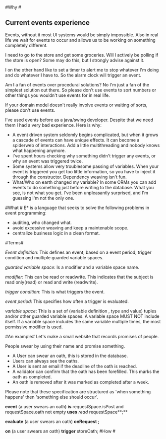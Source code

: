 #Why #
## Current events experience ##
Events, without it most UI systems would be simply impossible. Also in real life we wait for events to occur and allows us to be working on something completely different. 

I need to go to the store and get some groceries. Will I actively be polling if the store is open? Some may do this, but I strongly advise against it. 

I on the other hand like to set a timer to alert me to stop whatever I'm doing and do whatever I have to.
So the alarm clock will trigger an event.

Am I a fan of events over procedural solutions?
No I'm just a fan of the simplest solution out there. So please don't use events to sort numbers or other things you wouldn't use events for in real life.

If your domain model doesn't really involve events or waiting of sorts, please don't use events.

I've used events before as a java/swing developer.
Despite that we need them I had a very bad experience. Here is why: 

- A event driven system seldomly begins complicated, but when it grows a cascade of events can have unique effects. It can become a spiderweb of interactions. Add a little multithreading and nobody knows what happening anymore. 
-  I've spent hours checking why something didn't trigger any events, or why an event was triggered twice.
-  Some systems allow very troublesome passing of variables. When your event is triggered you get too little information, so you have to inject it through the constructor. Dependency weaving isn't fun. 
-  What/Who on earth changed my variable? In some ORMs you can add events to do something just before writing to the database. What you see, is not what you get. I've been unpleasantly surprised, and I'm guessing I'm not the only one.

#What #
E* is a language that seeks to solve the following problems in event programming:

- auditing, who changed what.
- avoid excessive weaving and keep a maintenable scope.
- centralize business logic in a clean format.

#Terms#

*Event definition*: This defines an event, based on a event period, trigger condition and multiple guarded variable spaces. 

*guarded variable space*: Is a modifier and a variable space name.

*modifier*: This can be read or readwrite. This indicates that the subject is read only(read) or read and write (readwrite).

*trigger condition*: This is what triggers the event.

*event period*: This specifies how often a trigger is evaluated. 

*variable space*: This is a set of (variable definition , type and value) tuples and/or other guarded variable spaces. A variable space MUST NOT include itself. If a variable space includes the same variable multiple times, the most permissive modifier is used.  

#An example#
Let's make a small website that records promises of people. 

People swear by using their name and promise something. 


- A User can swear an oath, this is stored in the database.  
- Users can always see the oaths.
- A User is sent an email if the deadline of the oath is reached.
- A validator can confirm that the oath has been forefilled. This marks the oath as completed.
- An oath is removed after it was marked as completed after a week. 

Please note that these specification are structured as 'when something happens' then 'something else should occur'.

**event** (a user swears an oath) **is** requestSpace.isPost and requestSpace.oath not empty **uses** *read* requestSpace**;**

**evaluate** (a user swears an oath) **onRequest** **;**

**on**  (a user swears an oath) **trigger** storeOath;
#How #
